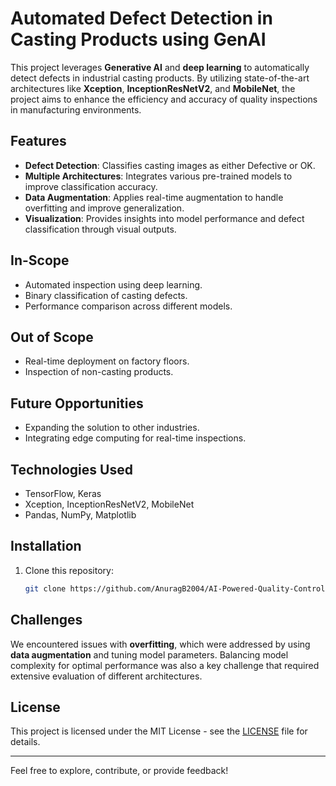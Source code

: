 # Automated Defect Detection in Casting Products using GenAI

This project leverages **Generative AI** and **deep learning** to automatically detect defects in industrial casting products. By utilizing state-of-the-art architectures like **Xception**, **InceptionResNetV2**, and **MobileNet**, the project aims to enhance the efficiency and accuracy of quality inspections in manufacturing environments.

## Features
- **Defect Detection**: Classifies casting images as either Defective or OK.
- **Multiple Architectures**: Integrates various pre-trained models to improve classification accuracy.
- **Data Augmentation**: Applies real-time augmentation to handle overfitting and improve generalization.
- **Visualization**: Provides insights into model performance and defect classification through visual outputs.

## In-Scope
- Automated inspection using deep learning.
- Binary classification of casting defects.
- Performance comparison across different models.

## Out of Scope
- Real-time deployment on factory floors.
- Inspection of non-casting products.

## Future Opportunities
- Expanding the solution to other industries.
- Integrating edge computing for real-time inspections.

## Technologies Used
- TensorFlow, Keras
- Xception, InceptionResNetV2, MobileNet
- Pandas, NumPy, Matplotlib

## Installation
1. Clone this repository:
   ```bash
   git clone https://github.com/AnuragB2004/AI-Powered-Quality-Control-for-Manufacturing.git
   ```

## Challenges
We encountered issues with **overfitting**, which were addressed by using **data augmentation** and tuning model parameters. Balancing model complexity for optimal performance was also a key challenge that required extensive evaluation of different architectures.

## License
This project is licensed under the MIT License - see the [LICENSE](LICENSE) file for details.

---

Feel free to explore, contribute, or provide feedback!
